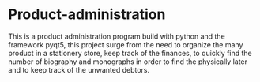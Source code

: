 # Product-administration
This is a product administration program build with python and the framework pyqt5, this project surge from the need to organize the many product in a stationery store, keep track of the finances, to quickly find the number of biography and monographs in order to find the physically later and to keep track of the unwanted debtors.
